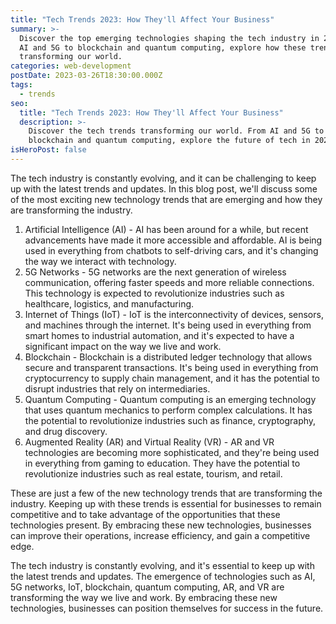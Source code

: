 ```yaml
---
title: "Tech Trends 2023: How They'll Affect Your Business"
summary: >-
  Discover the top emerging technologies shaping the tech industry in 2023. From
  AI and 5G to blockchain and quantum computing, explore how these trends are
  transforming our world.
categories: web-development
postDate: 2023-03-26T18:30:00.000Z
tags:
  - trends
seo:
  title: "Tech Trends 2023: How They'll Affect Your Business"
  description: >-
    Discover the tech trends transforming our world. From AI and 5G to
    blockchain and quantum computing, explore the future of tech in 2023.
isHeroPost: false
---
```


The tech industry is constantly evolving, and it can be challenging to keep up with the latest trends and updates. In this blog post, we'll discuss some of the most exciting new technology trends that are emerging and how they are transforming the industry.

1. Artificial Intelligence (AI) - AI has been around for a while, but recent advancements have made it more accessible and affordable. AI is being used in everything from chatbots to self-driving cars, and it's changing the way we interact with technology.
2. 5G Networks - 5G networks are the next generation of wireless communication, offering faster speeds and more reliable connections. This technology is expected to revolutionize industries such as healthcare, logistics, and manufacturing.
3. Internet of Things (IoT) - IoT is the interconnectivity of devices, sensors, and machines through the internet. It's being used in everything from smart homes to industrial automation, and it's expected to have a significant impact on the way we live and work.
4. Blockchain - Blockchain is a distributed ledger technology that allows secure and transparent transactions. It's being used in everything from cryptocurrency to supply chain management, and it has the potential to disrupt industries that rely on intermediaries.
5. Quantum Computing - Quantum computing is an emerging technology that uses quantum mechanics to perform complex calculations. It has the potential to revolutionize industries such as finance, cryptography, and drug discovery.
6. Augmented Reality (AR) and Virtual Reality (VR) - AR and VR technologies are becoming more sophisticated, and they're being used in everything from gaming to education. They have the potential to revolutionize industries such as real estate, tourism, and retail.

These are just a few of the new technology trends that are transforming the industry. Keeping up with these trends is essential for businesses to remain competitive and to take advantage of the opportunities that these technologies present. By embracing these new technologies, businesses can improve their operations, increase efficiency, and gain a competitive edge.

The tech industry is constantly evolving, and it's essential to keep up with the latest trends and updates. The emergence of technologies such as AI, 5G networks, IoT, blockchain, quantum computing, AR, and VR are transforming the way we live and work. By embracing these new technologies, businesses can position themselves for success in the future.
